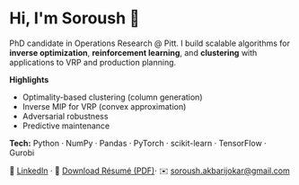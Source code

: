 # Hi, I'm Soroush 👋
PhD candidate in Operations Research @ Pitt. I build scalable algorithms for **inverse optimization**, **reinforcement learning**, and **clustering** with applications to VRP and production planning.

**Highlights**
- Optimality-based clustering (column generation)
- Inverse MIP for VRP (convex approximation)
- Adversarial robustness
- Predictive maintenance

**Tech:** Python · NumPy · Pandas · PyTorch · scikit-learn · TensorFlow · Gurobi


🔗 [LinkedIn](https://www.linkedin.com/in/soroushakbarijokar) · 📄 [Download Résumé (PDF)](https://raw.githubusercontent.com/soroush-akbarijokar/soroush-akbarijokar/main/resume.pdf)· ✉️ soroush.akbarijokar@gmail.com
